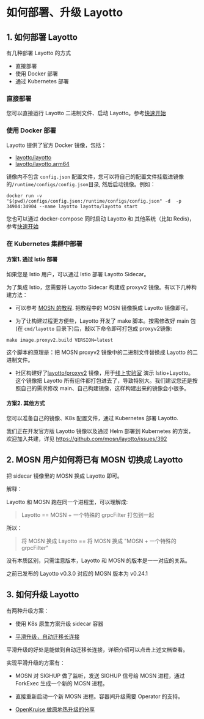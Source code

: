 # 如何部署、升级 Layotto
## 1. 如何部署 Layotto
有几种部署 Layotto 的方式

- 直接部署
- 使用 Docker 部署  
- 通过 Kubernetes 部署

### 直接部署
您可以直接运行 Layotto 二进制文件、启动 Layotto。参考[快速开始](/docs/start/)

### 使用 Docker 部署
Layotto 提供了官方 Docker 镜像，包括：
- [layotto/layotto](https://hub.docker.com/repository/docker/layotto/layotto)
- [layotto/layotto.arm64](https://hub.docker.com/repository/docker/layotto/layotto.arm64)

镜像内不包含 `config.json` 配置文件，您可以将自己的配置文件挂载进镜像的`/runtime/configs/config.json`目录, 然后启动镜像。例如：

```shell
docker run -v "$(pwd)/configs/config.json:/runtime/configs/config.json" -d  -p 34904:34904 --name layotto layotto/layotto start
```

您也可以通过 docker-compose 同时启动 Layotto 和 其他系统（比如 Redis)，参考[快速开始](/docs/start/state/start?id=step-1-%e5%90%af%e5%8a%a8-redis-%e5%92%8c-layotto)

### 在 Kubernetes 集群中部署
#### 方案1. 通过 Istio 部署
如果您是 Istio 用户，可以通过 Istio 部署 Layotto Sidecar。

为了集成 Istio，您需要将 Layotto Sidecar 构建成 proxyv2 镜像。有以下几种构建方法：

- 可以参考 [MOSN 的教程](https://mosn.io/docs/user-guide/start/istio/). 把教程中的 MOSN 镜像换成 Layotto 镜像即可。

- 为了让构建过程更方便些，Layotto 开发了 make 脚本。按需修改好 main 包(在 `cmd/layotto` 目录下)后，敲以下命令即可打包成 proxyv2镜像:

```shell
make image.proxyv2.build VERSION=latest
```

这个脚本的原理是：把 MOSN proxyv2 镜像中的二进制文件替换成 Layotto 的二进制文件。

- 社区构建好了[layotto/proxyv2](https://hub.docker.com/r/layotto/proxyv2) 镜像，用于[线上实验室](https://killercoda.com/mosn-tutorial/course/layotto) 演示 Istio+Layotto。这个镜像把 Layotto 所有组件都打包进去了，导致特别大。我们建议您还是按照自己的需求修改 main、自己构建镜像，这样构建出来的镜像会小很多。 

#### 方案2. 其他方式
您可以准备自己的镜像、K8s 配置文件，通过 Kubernetes 部署 Layotto.

我们正在开发官方版 Layotto 镜像以及通过 Helm 部署到 Kubernetes 的方案，欢迎加入共建，详见 https://github.com/mosn/layotto/issues/392

## 2. MOSN 用户如何将已有 MOSN 切换成 Layotto 
把 sidecar 镜像里的 MOSN 换成 Layotto 即可。

解释：

Layotto 和 MOSN 跑在同一个进程里，可以理解成:

> Layotto == MOSN + 一个特殊的 grpcFilter 打包到一起

所以： 

> 将 MOSN 换成 Layotto == 将 MOSN 换成 "MOSN + 一个特殊的 grpcFilter"

没有本质区别，只需注意版本，Layotto 和 MOSN 的版本是一一对应的关系。

之前已发布的 Layotto v0.3.0 对应的 MOSN 版本为 v0.24.1

## 3. 如何升级 Layotto
有两种升级方案：

- 使用 K8s 原生方案升级 sidecar 容器
  
- [平滑升级，自动迁移长连接](https://mosn.io/docs/concept/smooth-upgrade/)

平滑升级的好处是能做到自动迁移长连接，详细介绍可以点击上述文档查看。

实现平滑升级的方案有：

- MOSN 对 SIGHUP 做了监听，发送 SIGHUP 信号给 MOSN 进程，通过 ForkExec 生成一个新的 MOSN 进程。
  
- 直接重新启动一个新 MOSN 进程。容器间升级需要 Operator 的支持。

- [OpenKruise 做原地热升级的分享](https://mosn.io/blog/posts/mosn-sidecarset-hotupgrade/)